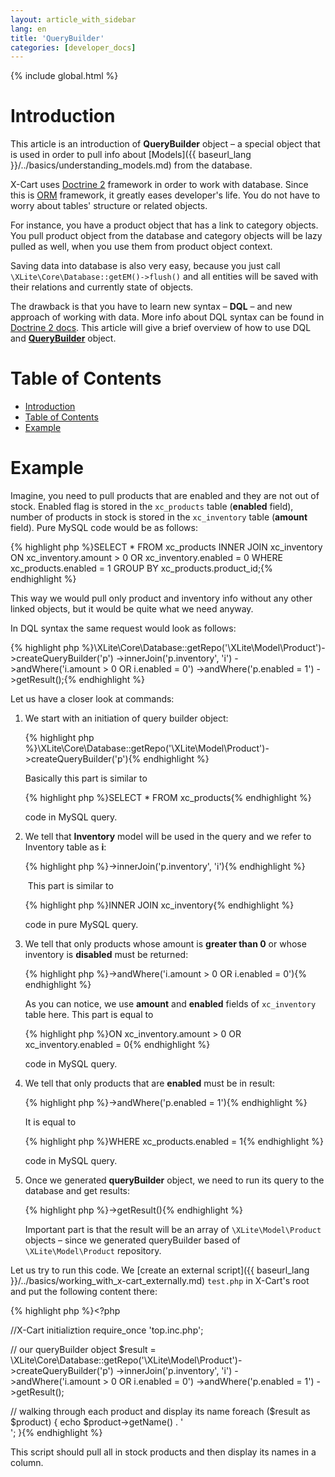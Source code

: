 ```yaml
---
layout: article_with_sidebar
lang: en
title: 'QueryBuilder'
categories: [developer_docs]
---
```


{% include global.html %}

# Introduction

This article is an introduction of **QueryBuilder** object – a special object that is used in order to pull info about [Models]({{ baseurl_lang }}/../basics/understanding_models.md) from the database.

X-Cart uses [Doctrine 2](http://www.doctrine-project.org/) framework in order to work with database. Since this is [ORM](http://en.wikipedia.org/wiki/Object-relational_mapping) framework, it greatly eases developer's life. You do not have to worry about tables' structure or related objects.

For instance, you have a product object that has a link to category objects. You pull product object from the database and category objects will be lazy pulled as well, when you use them from product object context.

Saving data into database is also very easy, because you just call `\XLite\Core\Database::getEM()->flush()` and all entities will be saved with their relations and currently state of objects.

The drawback is that you have to learn new syntax – **DQL** – and new approach of working with data. More info about DQL syntax can be found in [Doctrine 2 docs](http://doctrine-orm.readthedocs.org/en/latest/reference/dql-doctrine-query-language.html). This article will give a brief overview of how to use DQL and **[QueryBuilder](https://doctrine-orm.readthedocs.org/en/latest/reference/query-builder.html)** object.

# Table of Contents

*   [Introduction](#introduction)
*   [Table of Contents](#table-of-contents)
*   [Example](#example)

# Example

Imagine, you need to pull products that are enabled and they are not out of stock. Enabled flag is stored in the `xc_products` table (**enabled** field), number of products in stock is stored in the `xc_inventory` table (**amount** field). Pure MySQL code would be as follows: 

{% highlight php %}SELECT * FROM xc_products INNER JOIN xc_inventory ON xc_inventory.amount > 0 OR xc_inventory.enabled = 0 WHERE xc_products.enabled = 1 GROUP BY xc_products.product_id;{% endhighlight %}

This way we would pull only product and inventory info without any other linked objects, but it would be quite what we need anyway.

In DQL syntax the same request would look as follows: 

{% highlight php %}\XLite\Core\Database::getRepo('\XLite\Model\Product')->createQueryBuilder('p')
	->innerJoin('p.inventory', 'i')
	->andWhere('i.amount > 0 OR i.enabled = 0')
	->andWhere('p.enabled = 1')
	->getResult();{% endhighlight %}

Let us have a closer look at commands:

1.  We start with an initiation of query builder object:

    {% highlight php %}\XLite\Core\Database::getRepo('\XLite\Model\Product')->createQueryBuilder('p'){% endhighlight %}

    Basically this part is similar to

    {% highlight php %}SELECT * FROM xc_products{% endhighlight %}

    code in MySQL query.

2.  We tell that **Inventory** model will be used in the query and we refer to Inventory table as **i**: 

    {% highlight php %}->innerJoin('p.inventory', 'i'){% endhighlight %}

     This part is similar to

    {% highlight php %}INNER JOIN xc_inventory{% endhighlight %}

    code in pure MySQL query.

3.  We tell that only products whose amount is **greater than 0** or whose inventory is **disabled** must be returned:

    {% highlight php %}->andWhere('i.amount > 0 OR i.enabled = 0'){% endhighlight %}

    As you can notice, we use **amount** and **enabled** fields of `xc_inventory` table here. This part is equal to

    {% highlight php %}ON xc_inventory.amount > 0 OR xc_inventory.enabled = 0{% endhighlight %}

    code in MySQL query.

4.  We tell that only products that are **enabled** must be in result:

    {% highlight php %}->andWhere('p.enabled = 1'){% endhighlight %}

    It is equal to

    {% highlight php %}WHERE xc_products.enabled = 1{% endhighlight %}

    code in MySQL query.

5.  Once we generated **queryBuilder** object, we need to run its query to the database and get results: 

    {% highlight php %}->getResult(){% endhighlight %}

    Important part is that the result will be an array of `\XLite\Model\Product` objects – since we generated queryBuilder based of `\XLite\Model\Product` repository.

Let us try to run this code. We [create an external script]({{ baseurl_lang }}/../basics/working_with_x-cart_externally.md) `test.php` in X-Cart's root and put the following content there: 

{% highlight php %}<?php

//X-Cart initializtion
require_once 'top.inc.php';

// our queryBuilder object
$result = \XLite\Core\Database::getRepo('\XLite\Model\Product')->createQueryBuilder('p')
    ->innerJoin('p.inventory', 'i')
    ->andWhere('i.amount > 0 OR i.enabled = 0')
    ->andWhere('p.enabled = 1')
    ->getResult();

// walking through each product and display its name
foreach ($result as $product) {
    echo $product->getName() . '<br />';
}{% endhighlight %}

This script should pull all in stock products and then display its names in a column.